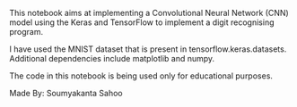 This notebook aims at implementing a Convolutional Neural Network (CNN) model using the Keras and TensorFlow to implement a digit recognising program.

I have used the MNIST dataset that is present in tensorflow.keras.datasets. Additional dependencies include matplotlib and numpy.

The code in this notebook is being used only for educational purposes.

Made By: Soumyakanta Sahoo
